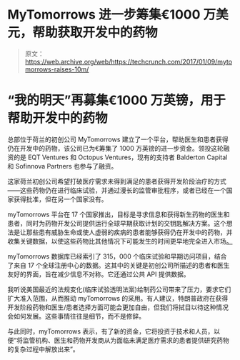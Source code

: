 # MyTomorrows 进一步筹集€1000 万美元，帮助获取开发中的药物 

> 原文：<https://web.archive.org/web/https://techcrunch.com/2017/01/09/mytomorrows-raises-10m/>

# “我的明天”再募集€1000 万英镑，用于帮助开发中的药物

总部位于荷兰的初创公司 MyTomorrows 建立了一个平台，帮助医生和患者获得仍在开发中的药物，该公司已为€筹集了 1000 万英镑的进一步资金。领投这轮融资的是 EQT Ventures 和 Octopus Ventures，现有的支持者 Balderton Capital 和 Sofinnova Partners 也参与了融资。

这家荷兰初创公司希望打破医疗需求未得到满足的患者获得开发阶段治疗的方式——这些药物仍在进行临床试验，并通过漫长的监管审批程序，或者已经在一个国家获得批准，但在另一个国家没有。

myTomorrows 平台在 17 个国家推出，目标是寻求信息和获得新生药物的医生和患者，同时为药物开发公司提供运行全球早期获取计划的交钥匙解决方案。这个想法是让那些患有威胁生命或使人虚弱的疾病的患者能够获得仍在开发中的药物，并收集关键数据，以使这些药物比其他情况下可能发生的时间更早地完全进入市场[。](https://web.archive.org/web/20230129091955/https://techcrunch.com/2014/11/07/right-to-try/)

myTomorrows 数据库已经索引了 315，000 个临床试验和早期访问项目，结合了来自 17 个全球注册中心的数据。这其中的关键是初创公司所描述的患者和医生友好的界面，旨在减少信息不对称。它还通过公共 API 提供数据。

我听说美国最近的法规变化(临床试验透明法案)给制药公司带来了压力，要求它们扩大准入范围，从而推动 myTomorrows 的采用。有人建议，特朗普政府在获得开发阶段药物和医生/患者选择方面可能会更加自由，但我们将拭目以待这种情况会如何发展。这些事情往往是细节，而不是修辞。

与此同时，myTomorrows 表示，有了新的资金，它将投资于技术和人员，以便“将监管机构、医生和药物开发商从为面临未满足医疗需求的患者提供研究药物的复杂过程中解放出来”。